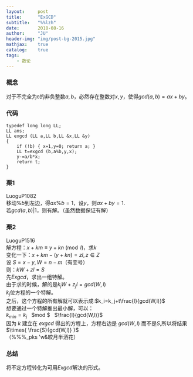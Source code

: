 ```yaml
---
layout:     post
title:      "ExGCD"
subtitle:   "%%lzh"
date:       2018-08-16
author:     "JU"
header-img: "img/post-bg-2015.jpg"
mathjax:    true
catalog:    true
tags:
    - 数论
---
```


### 概念
对于不完全为`0`的非负整数$a,b$，必然存在整数对$x,y$，使得$gcd(a,b)=ax+by$。

### 代码

    typedef long long LL;
    LL ans;
    LL exgcd (LL a,LL b,LL &x,LL &y)
    {
        if (!b) { x=1,y=0; return a; }
        LL t=exgcd (b,a%b,y,x);
        y-=a/b*x;
        return t;
    }

### 栗1
LuoguP1082  
移动$\%b$到左边，得$ax\%b=1$，设$y$，则$ax+by=1$.  
若$gcd(a,b)|1$，则有解。（虽然数据保证有解）
### 栗2
LuoguP1516  
解方程：$x+km\equiv y+kn\pmod{l}$，求$k$  
变化一下：$x+km-(y+kn)=zl,z \in Z$  
设 $S=x-y,W=n-m$（有变号）  
则：$kW+zl=S$  
先$Exgcd$，求出一组特解。  
由于求的时候，解的是$k_jW+z_jl=gcd(W,l)$  
$k_j$位方程的一个特解。  
之后，这个方程的所有解就可以表示成:$k_i=k_j+t\frac{l}{gcd(W,l)}$  
想要通过一个特解推出最小解，可以：  
$k_{min}=k_j$ $~$ $mod $ $~$ $\frac{l}{gcd(W,l)}$  
因为 $k$ 建立在 $exgcd$ 得出的方程上，方程右边是 $gcd(W,l)$ 而不是$S$,所以将结果 $\times{ \frac{S}{gcd(W,l)} }$  
（%%%_pks 'w&皎月半洒花）
### 总结
将不定方程转化为可用$Exgcd$解决的形式。
